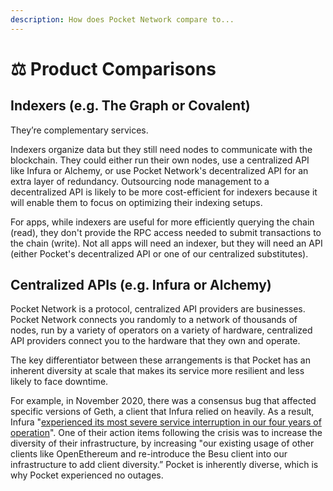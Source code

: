 ```yaml
---
description: How does Pocket Network compare to...
---
```


# ⚖️ Product Comparisons

## Indexers \(e.g. The Graph or Covalent\)

They’re complementary services. 

Indexers organize data but they still need nodes to communicate with the blockchain. They could either run their own nodes, use a centralized API like Infura or Alchemy, or use Pocket Network's decentralized API for an extra layer of redundancy. Outsourcing node management to a decentralized API is likely to be more cost-efficient for indexers because it will enable them to focus on optimizing their indexing setups. 

For apps, while indexers are useful for more efficiently querying the chain \(read\), they don't provide the RPC access needed to submit transactions to the chain \(write\). Not all apps will need an indexer, but they will need an API \(either Pocket's decentralized API or one of our centralized substitutes\).

## Centralized APIs \(e.g. Infura or Alchemy\)

Pocket Network is a protocol, centralized API providers are businesses. Pocket Network connects you randomly to a network of thousands of nodes, run by a variety of operators on a variety of hardware, centralized API providers connect you to the hardware that they own and operate.

The key differentiator between these arrangements is that Pocket has an inherent diversity at scale that makes its service more resilient and less likely to face downtime.

For example, in November 2020, there was a consensus bug that affected specific versions of Geth, a client that Infura relied on heavily. As a result, Infura "[experienced its most severe service interruption in our four years of operation](https://blog.infura.io/infura-mainnet-outage-post-mortem-2020-11-11/)". One of their action items following the crisis was to increase the diversity of their infrastructure, by increasing "our existing usage of other clients like OpenEthereum and re-introduce the Besu client into our infrastructure to add client diversity.” Pocket is inherently diverse, which is why Pocket experienced no outages.

